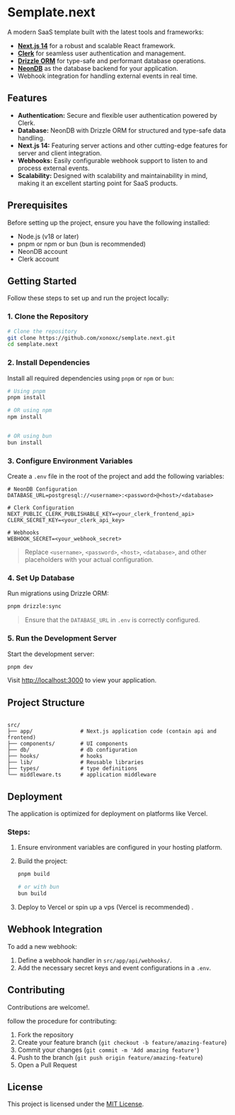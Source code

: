 # Semplate.next

A modern SaaS template built with the latest tools and frameworks:


- **[Next.js 14](https://nextjs.org/)** for a robust and scalable React framework.
- **[Clerk](https://clerk.dev/)** for seamless user authentication and management.
- **[Drizzle ORM](https://orm.drizzle.team/)** for type-safe and performant database operations.
- **[NeonDB](https://neon.tech/)** as the database backend for your application.
- Webhook integration for handling external events in real time.

## Features

- **Authentication:** Secure and flexible user authentication powered by Clerk.
- **Database:** NeonDB with Drizzle ORM for structured and type-safe data handling.
- **Next.js 14:** Featuring server actions and other cutting-edge features for server and client integration.
- **Webhooks:** Easily configurable webhook support to listen to and process external events.
- **Scalability:** Designed with scalability and maintainability in mind, making it an excellent starting point for SaaS products.

## Prerequisites

Before setting up the project, ensure you have the following installed:

- Node.js (v18 or later)
- pnpm or npm or bun (bun is recommended)
- NeonDB account
- Clerk account

## Getting Started

Follow these steps to set up and run the project locally:

### 1. Clone the Repository

```bash
# Clone the repository
git clone https://github.com/xonoxc/semplate.next.git
cd semplate.next
```

### 2. Install Dependencies

Install all required dependencies using `pnpm` or `npm` or `bun`:

```bash
# Using pnpm
pnpm install

# OR using npm
npm install


# OR using bun
bun install
```

### 3. Configure Environment Variables

Create a `.env` file in the root of the project and add the following variables:

```env
# NeonDB Configuration
DATABASE_URL=postgresql://<username>:<password>@<host>/<database>

# Clerk Configuration
NEXT_PUBLIC_CLERK_PUBLISHABLE_KEY=<your_clerk_frontend_api>
CLERK_SECRET_KEY=<your_clerk_api_key>

# Webhooks
WEBHOOK_SECRET=<your_webhook_secret>
```

> Replace `<username>`, `<password>`, `<host>`, `<database>`, and other placeholders with your actual configuration.

### 4. Set Up Database

Run migrations using Drizzle ORM:

```bash
pnpm drizzle:sync
```

> Ensure that the `DATABASE_URL` in `.env` is correctly configured.

### 5. Run the Development Server

Start the development server:

```bash
pnpm dev
```

Visit [http://localhost:3000](http://localhost:3000) to view your application.

## Project Structure

```plaintext

src/
├── app/               # Next.js application code (contain api and frontend)
├── components/        # UI components
├── db/                # db configuration 
├── hooks/             # hooks 
├── lib/               # Reusable libraries 
├── types/             # type definitions
└── middleware.ts      # application middleware

```

## Deployment

The application is optimized for deployment on platforms like Vercel.

### Steps:

1. Ensure environment variables are configured in your hosting platform.
2. Build the project:

   ```bash
   pnpm build

   # or with bun
   bun build
   ```

3. Deploy to Vercel or spin up a vps (Vercel is recommended) .

## Webhook Integration

To add a new webhook:

1. Define a webhook handler in `src/app/api/webhooks/`.
2. Add the necessary secret keys and event configurations in a `.env`.

## Contributing

Contributions are welcome!.

follow the procedure for contributing:

1. Fork the repository
2. Create your feature branch (`git checkout -b feature/amazing-feature`)
3. Commit your changes (`git commit -m 'Add amazing feature'`)
4. Push to the branch (`git push origin feature/amazing-feature`)
5. Open a Pull Request

## License

This project is licensed under the [MIT License](LICENSE).
